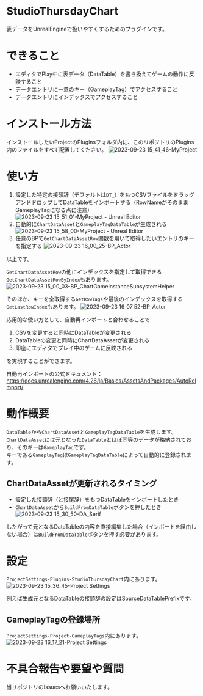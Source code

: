 # StudioThursdayChart
表データをUnrealEngineで扱いやすくするためのプラグインです。

# できること
* エディタでPlay中に表データ（DataTable）を書き換えてゲームの動作に反映すること
* データエントリに一意のキー（GameplayTag）でアクセスすること
* データエントリにインデックスでアクセスすること

# インストール方法
インストールしたいProjectのPluginsフォルダ内に、このリポジトリのPlugins内のファイルをすべて配置してください。
![2023-09-23 15_41_46-MyProject](https://github.com/AkihiroImada/StudioThursdayChart/assets/17783214/891b06e5-b9f2-45ab-ad58-0a93a791b626)

# 使い方
1. 設定した特定の接頭辞（デフォルトは```DT_```）をもつCSVファイルをドラッグアンドドロップしてDataTableをインポートする（RowNameがそのままGameplayTagになる点に注意）
![2023-09-23 15_51_01-MyProject - Unreal Editor](https://github.com/AkihiroImada/StudioThursdayChart/assets/17783214/7a3e5892-ab99-49ca-ad11-3a0faaaaefbd)
2. 自動的に```ChartDataAsset```と```GameplayTagDataTable```が生成される
![2023-09-23 15_58_00-MyProject - Unreal Editor](https://github.com/AkihiroImada/StudioThursdayChart/assets/17783214/5585c0ca-c9f0-4fd0-b5c4-1f7bef176b38)
3. 任意のBPで```GetChartDataAssetRow```関数を用いて取得したいエントリのキーを指定する
![2023-09-23 16_00_25-BP_Actor](https://github.com/AkihiroImada/StudioThursdayChart/assets/17783214/6c4b75c8-9959-40ec-87db-e96d6e28280e)

以上です。

```GetChartDataAssetRow```の他にインデックスを指定して取得できる```GetChartDataAssetRowByIndex```もあります。
![2023-09-23 15_00_03-BP_ChartGameInstanceSubsystemHelper](https://github.com/AkihiroImada/StudioThursdayChart/assets/17783214/c9471a19-fa9b-4064-b854-67aeeb2ed438)

そのほか、キーを全取得する```GetRowTags```や最後のインデックスを取得する```GetLastRowIndex```もあります。
![2023-09-23 16_07_52-BP_Actor](https://github.com/AkihiroImada/StudioThursdayChart/assets/17783214/1e84b76b-b63a-44b8-92e1-3795bd1a025b)

応用的な使い方として、自動再インポートと合わせることで
1. CSVを変更すると同時にDataTableが変更される
2. DataTableの変更と同時にChartDataAssetが変更される
3. 即座にエディタでプレイ中のゲームに反映される

を実現することができます。

自動再インポートの公式ドキュメント：
https://docs.unrealengine.com/4.26/ja/Basics/AssetsAndPackages/AutoReImport/

# 動作概要
```DataTable```から```ChartDataAsset```と```GameplayTagDataTable```を生成します。  
```ChartDataAsset```には元となった```DataTable```とほぼ同等のデータが格納されており、そのキーは```GameplayTag```です。  
キーである```GameplayTag```は```GameplayTagDataTable```によって自動的に登録されます。  

## ChartDataAssetが更新されるタイミング
* 設定した接頭辞（と接尾辞）をもつDataTableをインポートしたとき
* ```ChartDataAsset```から```BuildFromDataTable```ボタンを押したとき
![2023-09-23 15_30_50-DA_Serif](https://github.com/AkihiroImada/StudioThursdayChart/assets/17783214/6d3b3a06-7e10-4db0-af48-0101eb9bbc4a)

したがって元となるDataTableの内容を直接編集した場合（インポートを経由しない場合）は```BuildFromDataTable```ボタンを押す必要があります。

# 設定
```ProjectSettings-Plugins-StudioThursdayChart```内にあります。
![2023-09-23 15_36_45-Project Settings](https://github.com/AkihiroImada/StudioThursdayChart/assets/17783214/1fa50c3f-d6b0-464a-acc7-0adee92c59a1)

例えば生成元となるDataTableの接頭辞の設定はSourceDataTablePrefixです。

## GameplayTagの登録場所
```ProjectSettings-Project-GameplayTags```内にあります。
![2023-09-23 16_17_21-Project Settings](https://github.com/AkihiroImada/StudioThursdayChart/assets/17783214/d1ddac03-6049-40a4-8083-80b929de4785)

# 不具合報告や要望や質問
当リポジトリのIssuesへお願いいたします。

